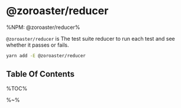 # @zoroaster/reducer

%NPM: @zoroaster/reducer%

`@zoroaster/reducer` is The test suite reducer to run each test and see whether it passes or fails.

```sh
yarn add -E @zoroaster/reducer
```

## Table Of Contents

%TOC%

%~%